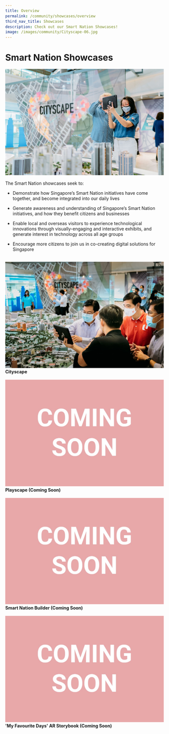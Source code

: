 ```yaml
---
title: Overview
permalink: /community/showcases/overview
third_nav_title: Showcases
description: Check out our Smart Nation Showcases!
image: /images/community/Cityscape-06.jpg
---
```



# Smart Nation Showcases
![Alt text for image on Isomer site](/images/community/Cityscape-06.jpg)

The Smart Nation showcases seek to:

* Demonstrate how Singapore’s Smart Nation initiatives have come together, and become integrated into our daily lives

* Generate awareness and understanding of Singapore’s Smart Nation initiatives, and how they benefit citizens and businesses

* Enable local and overseas visitors to experience technological innovations through visually-engaging and interactive exhibits, and generate interest in technology across all age groups

* Encourage more citizens to join us in co-creating digital solutions for Singapore

<br>
<div class="row">  
  <div class="col"> 
    <a href="/community/showcases/cityscape"><img src="/images/community/Cityscape-01.jpeg"></a><br>
    <div class="header"><b>Cityscape</b></div><br>
  </div>
  	<div class="col"> 
      <a href="/community/showcases/playscape">  <img src="/images/community/coming-soon.jpg"></a><br>
      <div class="header"><b>Playscape (Coming Soon)</b></div>  <br>
  </div>
 </div>
 <div class="row">  
     <div class="col"> 
    <a href="/community/showcases/sn-builder"><img src="/images/community/coming-soon.jpg"></a><br>
     <div class="header"><b>Smart Nation Builder (Coming Soon)</b></div><br>
  </div>
     <div class="col"> 
      <a href="/community/showcases/myfavouritedays"><img src="/images/community/coming-soon.jpg"></a><br>
       <div class="header"><b>'My Favourite Days' AR Storybook (Coming Soon)</b></div><br>
  </div>